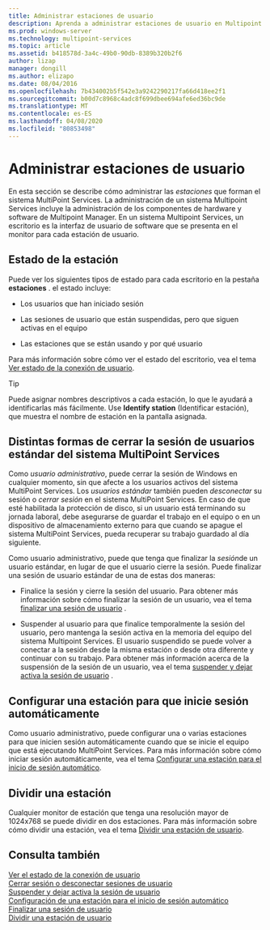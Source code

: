 ```yaml
---
title: Administrar estaciones de usuario
description: Aprenda a administrar estaciones de usuario en Multipoint Services
ms.prod: windows-server
ms.technology: multipoint-services
ms.topic: article
ms.assetid: b418578d-3a4c-49b0-90db-8389b320b2f6
author: lizap
manager: dongill
ms.author: elizapo
ms.date: 08/04/2016
ms.openlocfilehash: 7b434002b5f542e3a9242290217fa66d418ee2f1
ms.sourcegitcommit: b00d7c8968c4adc8f699dbee694afe6ed36bc9de
ms.translationtype: MT
ms.contentlocale: es-ES
ms.lasthandoff: 04/08/2020
ms.locfileid: "80853498"
---
```

# <a name="manage-user-stations"></a>Administrar estaciones de usuario
En esta sección se describe cómo administrar las *estaciones* que forman el sistema MultiPoint Services. La administración de un sistema Multipoint Services incluye la administración de los componentes de hardware y software de Multipoint Manager. En un sistema Multipoint Services, un escritorio es la interfaz de usuario de software que se presenta en el monitor para cada estación de usuario.  
  
## <a name="station-status"></a>Estado de la estación  
Puede ver los siguientes tipos de estado para cada escritorio en la pestaña **estaciones** . el estado incluye:  
  
-   Los usuarios que han iniciado sesión  
  
-   Las sesiones de usuario que están suspendidas, pero que siguen activas en el equipo  
  
-   Las estaciones que se están usando y por qué usuario  
  
Para más información sobre cómo ver el estado del escritorio, vea el tema [Ver estado de la conexión de usuario](View-User-Connection-Status.md).  

>[!TIP] 
> Puede asignar nombres descriptivos a cada estación, lo que le ayudará a identificarlas más fácilmente. Use **Identify station** (Identificar estación), que muestra el nombre de estación en la pantalla asignada.
  
## <a name="different-ways-to-log-standard-users-off-of-the-multipoint-services-system"></a>Distintas formas de cerrar la sesión de usuarios estándar del sistema MultiPoint Services  
Como *usuario administrativo*, puede cerrar la sesión de Windows en cualquier momento, sin que afecte a los usuarios activos del sistema MultiPoint Services. Los *usuarios estándar* también pueden *desconectar* su sesión o *cerrar sesión* en el sistema MultiPoint Services. En caso de que esté habilitada la protección de disco, si un usuario está terminando su jornada laboral, debe asegurarse de guardar el trabajo en el equipo o en un dispositivo de almacenamiento externo para que cuando se apague el sistema MultiPoint Services, pueda recuperar su trabajo guardado al día siguiente.  
  
Como usuario administrativo, puede que tenga que finalizar la *sesión*de un usuario estándar, en lugar de que el usuario cierre la sesión. Puede finalizar una sesión de usuario estándar de una de estas dos maneras:  
  
-   Finalice la sesión y cierre la sesión del usuario. Para obtener más información sobre cómo finalizar la sesión de un usuario, vea el tema [finalizar una sesión de usuario](End-a-User-Session.md) .  
  
-   Suspender al usuario para que finalice temporalmente la sesión del usuario, pero mantenga la sesión activa en la memoria del equipo del sistema Multipoint Services. El usuario suspendido se puede volver a conectar a la sesión desde la misma estación o desde otra diferente y continuar con su trabajo. Para obtener más información acerca de la suspensión de la sesión de un usuario, vea el tema [suspender y dejar activa la sesión de usuario](Suspend-and-Leave-User-Session-Active.md) .  
  
## <a name="set-a-station-to-automatically-log-on"></a>Configurar una estación para que inicie sesión automáticamente  
Como usuario administrativo, puede configurar una o varias estaciones para que inicien sesión automáticamente cuando que se inicie el equipo que está ejecutando MultiPoint Services. Para más información sobre cómo iniciar sesión automáticamente, vea el tema [Configurar una estación para el inicio de sesión automático](Set-up-a-Station-for-Automatic-Logon.md).  
  
## <a name="split-a-station"></a>Dividir una estación  
Cualquier monitor de estación que tenga una resolución mayor de 1024x768 se puede dividir en dos estaciones. Para más información sobre cómo dividir una estación, vea el tema [Dividir una estación de usuario](Split-a-User-Station.md).  
  
## <a name="see-also"></a>Consulta también  
[Ver el estado de la conexión de usuario](View-User-Connection-Status.md)  
[Cerrar sesión o desconectar sesiones de usuario](Log-off-or-Disconnect-User-Sessions.md)  
[Suspender y dejar activa la sesión de usuario](Suspend-and-Leave-User-Session-Active.md)  
[Configuración de una estación para el inicio de sesión automático](Set-up-a-Station-for-Automatic-Logon.md)  
[Finalizar una sesión de usuario](End-a-User-Session.md)  
[Dividir una estación de usuario](Split-a-User-Station.md)